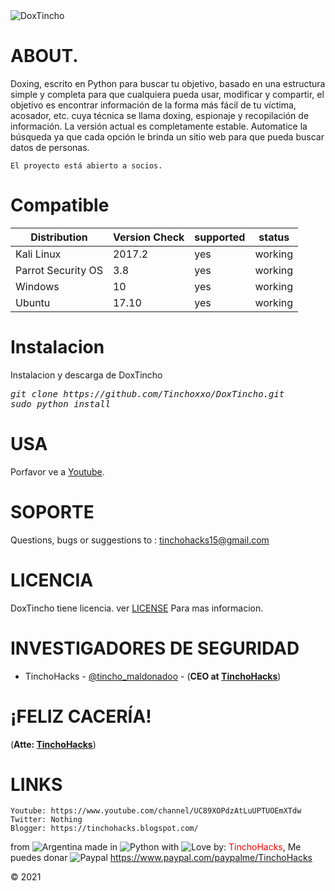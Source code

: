 <img src="https://upload.wikimedia.org/wikipedia/commons/thumb/a/a0/Digital_rain_animation_small_letters_shine.gif/300px-Digital_rain_animation_small_letters_shine.gif" title="DoxTincho">

# ABOUT.
Doxing, escrito en Python para buscar tu objetivo, basado en una estructura simple y completa para que cualquiera pueda usar, modificar y compartir, el objetivo es encontrar información de la forma más fácil de tu víctima, acosador, etc. cuya técnica se llama doxing, espionaje y recopilación de información. La versión actual es completamente estable. Automatice la búsqueda ya que cada opción le brinda un sitio web para que pueda buscar datos de personas.

	El proyecto está abierto a socios.

# Compatible
|Distribution | Version Check | supported | status |
----------|-------|------|-------|
|Kali Linux|2017.2 | yes | working   |
|Parrot Security OS|3.8 |yes | working   |
|Windows|10 |yes | working   |
|Ubuntu|17.10 |yes | working   |

# Instalacion
Instalacion y descarga de DoxTincho
<pre><i><n>git clone https://github.com/Tinchoxxo/DoxTincho.git
sudo python install
</pre></i></n>

# USA
Porfavor ve a [Youtube](https://www.youtube.com/channel/UC89XOPdzAtLuUPTUOEmXTdw).

# SOPORTE
Questions, bugs or suggestions to : tinchohacks15@gmail.com

# LICENCIA
DoxTincho tiene licencia. 
ver [LICENSE](https://github.com/Tinchoxxo/DoxTincho/blob/main/LICENSE) Para mas informacion.


# INVESTIGADORES DE SEGURIDAD

* TinchoHacks - [@tincho_maldonadoo](https://tinchohacks.blogspot.com/) - (**CEO at [TinchoHacks](https://www.youtube.com/channel/UC89XOPdzAtLuUPTUOEmXTdw)**)

# ¡FELIZ CACERÍA!
(**Atte: [TinchoHacks](https://tinchohacks.blogspot.com/)**)

# LINKS
```
Youtube: https://www.youtube.com/channel/UC89XOPdzAtLuUPTUOEmXTdw
Twitter: Nothing
Blogger: https://tinchohacks.blogspot.com/
```
from <img src="https://upload.wikimedia.org/wikipedia/commons/thumb/1/1a/Flag_of_Argentina.svg/1200px-Flag_of_Argentina.svg.png" title="Argentina"> made in <img src="https://developer.ibm.com/predictiveanalytics/wp-content/uploads/sites/48/2015/04/python-icon.png" title="Python"> with <img src="http://cdn0.bodas.com.mx/img/smileys/smiley_heart.png" title="Love"> by: <font color="red">TinchoHacks</font>, Me puedes donar <img src="https://s3.cointelegraph.com/storage/uploads/view/3278bdc14c74dd4e85732b776d0e5b1d.png" title="Paypal"> https://www.paypal.com/paypalme/TinchoHacks

© 2021
